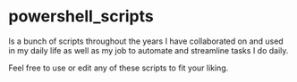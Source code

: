 # powershell_scripts
Is a bunch of scripts throughout the years I have collaborated on and used in my daily life as well as my job to automate and streamline tasks I do daily.

Feel free to use or edit any of these scripts to fit your liking.

